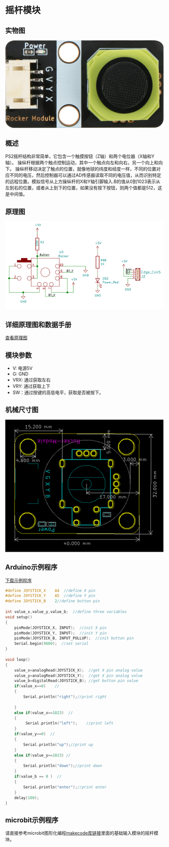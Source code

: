 # 摇杆模块

## 实物图

![实物图](rocker_module/rocker_module.png)

## 概述

​       PS2摇杆结构非常简单，它包含一个触摸按钮（Z轴）和两个电位器（X轴和Y轴）。 操纵杆根据两个触点控制运动，其中一个触点向左和向右，另一个向上和向下。 操纵杆移动决定了触点的位置，就像地球的纬度和经度一样，不同的位置对应不同的电压，然后控制器可以通过AD传感器读取不同的电压值，从而识别特定的远程位置。模拟信号从上方操纵杆的X和Y轴引脚输入.B的值从0到1023表示从左到右的位置，或者从上到下的位置，如果没有按下按钮，则两个值都是512，这是中间值。

## 原理图

![原理图](rocker_module/rocker_module_schematic.png)

## 详细原理图和数据手册

 [查看原理图](rocker_module/rocker_module_schematic.pdf) 

## 模块参数

* V: 电源5V
* G: GND
* VRX: 通过获取左右
* VRY: 通过获取上下
* SW：通过按键的高低电平，获取是否被按下。

## 机械尺寸图

![机械尺寸图](rocker_module/rocker_module_assembly.png)

## Arduino示例程序

[下载示例程序](rocker_module/rocker_module.zip)

```c
#define JOYSTICK_X    A4  //define X pin
#define JOYSTICK_Y    A5  //define Y pin
#define JOYSTICK_B    2//define button pin

int value_x,value_y,value_b;  //define three variables
void setup()
{
    pinMode(JOYSTICK_X, INPUT);  //init X pin
    pinMode(JOYSTICK_Y, INPUT);  //init Y pin
    pinMode(JOYSTICK_B, INPUT_PULLUP);  //init button pin
    Serial.begin(9600);  //set serial
}

void loop() 
{
    value_x=analogRead(JOYSTICK_X);  //get X pin analog value
    value_y=analogRead(JOYSTICK_Y);  //get X pin analog value
    value_b=digitalRead(JOYSTICK_B); //get button pin value 
    if(value_x==0)    //
    {
        Serial.println("right");//print right

    }
    else if(value_x==1023)  //
    {
         Serial.println("left");    //print left
    }
    if(value_y==0)  //
    {
        Serial.println("up");//print up
    }
    else if(value_y==1023) //
    {
        Serial.println("down");//print down
    }
    if(value_b == 0 )  //
    {
        Serial.println("enter");//print enter
    }
    delay(100);
}
```

## microbit示例程序

请直接参考microbit图形化编程[makecode库链接](https://github.com/emakefun/pxt-sensorbit)里面的基础输入模块的摇杆模块。